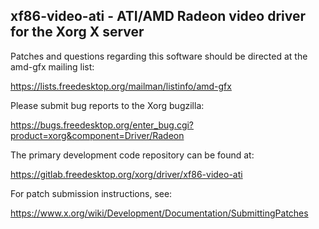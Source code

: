 xf86-video-ati - ATI/AMD Radeon video driver for the Xorg X server
------------------------------------------------------------------

Patches and questions regarding this software should be directed at the
amd-gfx mailing list:

  https://lists.freedesktop.org/mailman/listinfo/amd-gfx

Please submit bug reports to the Xorg bugzilla:

  https://bugs.freedesktop.org/enter_bug.cgi?product=xorg&component=Driver/Radeon

The primary development code repository can be found at:

  https://gitlab.freedesktop.org/xorg/driver/xf86-video-ati

For patch submission instructions, see:

  https://www.x.org/wiki/Development/Documentation/SubmittingPatches
